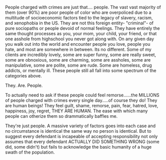  People charged with crimes are just that.... people. The vast vast majority of them (over 90%) are poor people of color who are overpoliced due to a multitude of socioeconomic factors tied to the legacy of slavery, racism, and xenophobia in the US. They are not this foreign entity- "criminal"- of pure sociopaths or people devoid of normal feelings. They have entirely the same thought processes as you, your mom, your child, your friend, or that one asshole from highschool you never got along with. On any given day you walk out into the world and encounter people you love, people you hate, and most are somewhere in between. Its no different. Some of my clients are incredibly lovely, some are super funny, some are really sweet, some are obnoxious, some are charming, some are assholes, some are manipulative, some are polite, some are rude. Some are homeless, drug addicts, or mentally ill. These people still all fall into some spectrum of the categories above. 

They. Are. People.

To actually need to ask if these people could feel remorse......the MILLIONS of people charged with crimes every single day.....of course they do! They are human beings! They feel guilt, shame, remorse, pain, fear, hatred, love, happiness, joy, regret, THEY ARE HUMAN. The ease with which many people can otherize them so drammatically baffles me.

They're just people. A massive variety of factors goes into each case and no circumstance is identical the same way no person is identical. But to suggest every defendant is incapeable of accepting responsibility not only assumes that every defendant ACTUALLY DID SOMETHING WRONG (some did, some didn't) but fails to acknowledge the basic humanity of a huge swath of the population. 